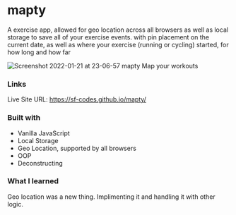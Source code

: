 # mapty

A exercise app, allowed for geo location across all browsers as well as local storage to save all of your exercise events. with pin placement on the current date, as well as where your exercise (running or cycling) started, for how long and how far

![Screenshot 2022-01-21 at 23-06-57 mapty Map your workouts](https://user-images.githubusercontent.com/82302032/150625334-03481f67-9ad5-42c6-9669-12f733d42dcd.png)

### Links
Live Site URL: https://sf-codes.github.io/mapty/


### Built with

- Vanilla JavaScript
- Local Storage
- Geo Location, supported by all browsers
- OOP
- Deconstructing

### What I learned

Geo location was a new thing. Implimenting it and handling it with other logic. 

